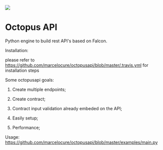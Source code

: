 <img src="https://travis-ci.org/marcelocure/octopusapi.svg"/>

# Octopus API
Python engine to build rest API's based on Falcon.

Installation:

please refer to https://github.com/marcelocure/octopusapi/blob/master/.travis.yml for installation steps

Some octopusapi goals:

1) Create multiple endpoints;

2) Create contract;

3) Contract input validation already embeded on the API;

4) Easily setup;

5) Performance;

Usage: https://github.com/marcelocure/octopusapi/blob/master/examples/main.py
